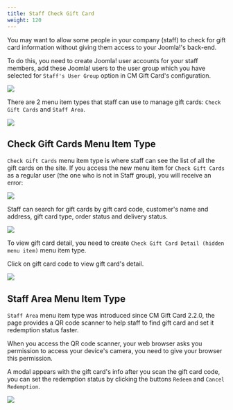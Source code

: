 ```yaml
---
title: Staff Check Gift Card
weight: 120
---
```


You may want to allow some people in your company (staff) to check for gift card information without giving them access to your Joomla!'s back-end.

To do this, you need to create Joomla! user accounts for your staff members, add these Joomla! users to the user group which you have selected for `Staff's User Group` option in CM Gift Card's configuration.

![](/images/configuration_03.jpg)

There are 2 menu item types that staff can use to manage gift cards: `Check Gift Cards` and `Staff Area`.

![](/images/menu_item_types.jpg)

## Check Gift Cards Menu Item Type

`Check Gift Cards` menu item type is where staff can see the list of all the gift cards on the site. If you access the new menu item for `Check Gift Cards` as a regular user (the one who is not in Staff group), you will receive an error:

![](/images/staff_01.jpg)

Staff can search for gift cards by gift card code, customer's name and address, gift card type, order status and delivery status.

![](/images/staff_02.jpg)

To view gift card detail, you need to create `Check Gift Card Detail (hidden menu item)` menu item type.

Click on gift card code to view gift card's detail.

![](/images/staff_03.jpg)

## Staff Area Menu Item Type

`Staff Area` menu item type was introduced since CM Gift Card 2.2.0, the page provides a QR code scanner to help staff to find gift card and set it redemption status faster.

When you access the QR code scanner, your web browser asks you permission to access your device's camera, you need to give your browser this permission.

A modal appears with the gift card's info after you scan the gift card code, you can set the redemption status by clicking the buttons `Redeem` and `Cancel Redemption`.

![](/images/qr_code_scanner_02.jpg)